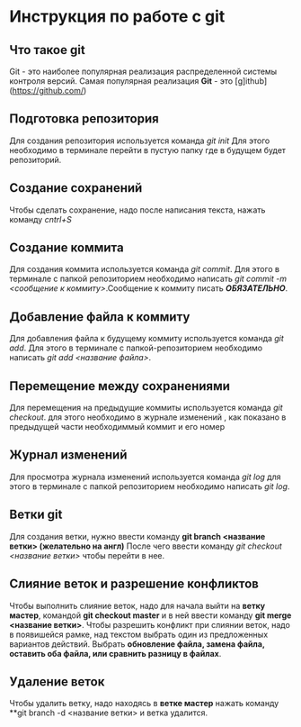 # Инструкция по работе с git

## Что такое git
Git - это наиболее популярная реализация распределенной системы контроля версий. Самая популярная реализация **Git** - это [g]ithub] (https://github.com/)

## Подготовка репозитория
Для создания репозитория используется команда *git init* Для этого необходимо в терминале перейти в пустую папку где в будущем будет репозиторий.
## Создание сохранений
Чтобы сделать сохранение, надо после написания текста, нажать команду *cntrl+S*
## Создание коммита 
Для создания коммита используется команда *git commit*. Для этого в терминале с папкой репозиторием необходимо написать *git commit -m <сообщение к коммиту>*.Сообщение к коммиту писать ***ОБЯЗАТЕЛЬНО***.

## Добавление файла к коммиту
Для добавления файла к будущему коммиту используется команда *git add*. Для этого в терминале с папкой-репозиторием необходимо написать *git add <название файла>*. 
 
## Перемещение между сохранениями
Для перемещения на предыдущие коммиты используется команда *git checkout*. для этого необходимо в журнале изменений , как показано в предыдущей части необходиммый коммит и его номер  
## Журнал изменений
Для просмотра журнала изменений используется команда *git log* для этого в терминале с папкой репозиторием необходимо написать *git log*.

## Ветки git
Для создания ветки, нужно ввести команду  **git branch <название ветки> (желательно на англ)** После чего ввести команду *git checkout <название ветки>* чтобы перейти в нее. 
## Слияние веток и разрешение конфликтов
Чтобы выполнить слияние веток, надо для начала выйти на **ветку мастер**, командой **git checkout master** и в ней ввести команду **git merge <название ветки>**. 
Чтобы разрешить конфликт при слиянии веток, надо в появишейся рамке, над текстом выбрать один из предложенных вариантов действий. Выбрать **обновление файла, замена файла, оставить оба файла, или сравнить разницу в файлах**.  

## Удаление веток
Чтобы удалить ветку, надо находясь в **ветке мастер** нажать команду **git branch -d <название ветки> и ветка удалится.
